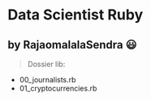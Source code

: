 # Data Scientist Ruby
## by RajaomalalaSendra :smiley:
> Dossier lib:
- 00_journalists.rb
- 01_cryptocurrencies.rb
